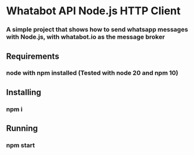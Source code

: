 # Whatabot API Node.js HTTP Client 
### A simple project that shows how to send whatsapp messages with Node.js, with whatabot.io as the message broker

## Requirements  
### node with npm installed (Tested with node 20 and npm 10)

## Installing  
### npm i

## Running  
### npm start

